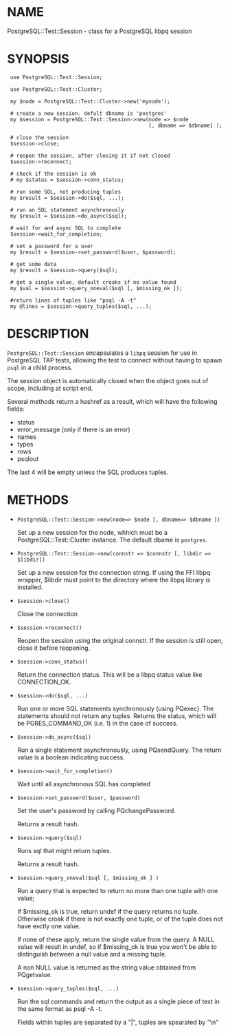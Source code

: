 # NAME

PostgreSQL::Test::Session - class for a PostgreSQL libpq session

# SYNOPSIS

     use PostgreSQL::Test::Session;
    
     use PostgreSQL::Test::Cluster;

     my $node = PostgreSQL::Test::Cluster->new('mynode');

     # create a new session. defult dbname is 'postgres'
     my $session = PostgreSQL::Test::Session->new(node => $node 
                                                  [, dbname => $dbname] );

     # close the session
     $session->close;

     # reopen the session, after closing it if not closed
     $session->reconnect;

     # check if the session is ok
     # my $status = $session->conn_status;

     # run some SQL, not producing tuples
     my $result = $session->do($sql, ...);

     # run an SQL statement asynchronously
     my $result = $session->do_async($sql);

     # wait for and async SQL to complete
     $session->wait_for_completion;

     # set a password for a user
     my $result = $session->set_password($user, $password);

     # get some data
     my $result = $session->query($sql);

     # get a single value, default croaks if no value found
     my $val = $session->query_oneval($sql [, $missing_ok ]);

     #return lines of tuples like "psql -A -t"
     my @lines = $session->query_tuples($sql, ...);

# DESCRIPTION

`PostgreSQL::Test::Session` encapsulates a `libpq` session for use in
PostgreSQL TAP tests, allowing the test to connect without having to spawn 
`psql` in a child process. 

The session object is automatically closed when the object goes out of scope,
including at script end.

Several methods return a hashref as a result, which will have the following
fields:

- status
- error\_message (only if there is an error)
- names 
- types
- rows
- psqlout

The last 4 will be empty unless the SQL produces tuples.

# METHODS

- `PostgreSQL::Test::Session->new(node=> $node [, dbname=> $dbname ])`

    Set up a new session for the node, whhich must be a PostgreSQL::Test::Cluster
    instance. The default dbame is `postgres`.

- `PostgreSQL::Test::Session->new(connstr => $connstr [, libdir => $libdir])`

    Set up a new session for the connection string. If using the FFI libpq wrapper,
    $libdir must point to the directory where the libpq library is installed.

- `$session->close()`

    Close the connection

- `$session->reconnect()`

    Reopen the session using the original connstr. If the session is still open,
    close it before reopening.

- `$session->conn_status()`

    Return the connection status. This will be a libpq status value like
    CONNECTION\_OK.

- `$session->do($sql, ...)`

    Run one or more SQL statements synchronously (using PQexec). The statements
    should not return any tuples. Returns the status, which will be
    PGRES\_COMMAND\_OK (i.e. 1) in the case of success.

- `$session->do_async($sql)`

    Run a single statement asynchronously, using PQsendQuery. The return value
    is a boolean indicating success.

- `$session->wait_for_completion()`

    Wait until all asynchronous SQL has completed

- `$session->set_password($user, $password)`

    Set the user's password by calling PQchangePassword.

    Returns a result hash.

- `$session->query($sql)`

    Runs sql that might return tuples.

    Returns a result hash.

- `$session->query_oneval($sql [, $missing_ok ] )`

    Run a query that is expected to return no more than one tuple with one value;

    If $missing\_ok is true, return undef if the query returns no tuple. Otherwise
    croak if there is not exactly one tuple, or of the tuple does not have
    exctly one value.

    If none of these apply, return the single value from the query. A NULL value
    will result in undef, so if $missing\_ok is true you won't be able to
    distinguish between a null value and a missing tuple.

    A non NULL value is returned as the string value obtained from PQgetvalue.

- `$session->query_tuples($sql, ...)`

    Run the sql commands and return the output as a single piece of text in the
    same format as psql -A -t.

    Fields within tuples are separated by a "|", tuples are spearated by "\\n"
